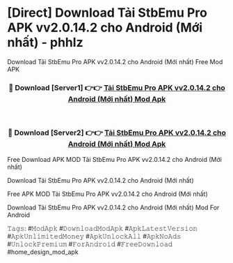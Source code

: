 # [Direct] Download Tải StbEmu Pro APK vv2.0.14.2 cho Android (Mới nhất) - phhlz
Download Tải StbEmu Pro APK vv2.0.14.2 cho Android (Mới nhất) Free Mod APK

<div align="center">
<h3>🔴 Download [Server1] 👉👉 <a href="https://apk-comot.site?title=Tải_StbEmu_Pro_APK_vv2.0.14.2_cho_Android_(Mới_nhất)">Tải StbEmu Pro APK vv2.0.14.2 cho Android (Mới nhất) Mod Apk</a></h3><br>

<h3>🔴 Download [Server2] 👉👉 <a href="https://apk-comot.site?title=Tải_StbEmu_Pro_APK_vv2.0.14.2_cho_Android_(Mới_nhất)">Tải StbEmu Pro APK vv2.0.14.2 cho Android (Mới nhất) Mod Apk</a></h3>
</div>


Free Download APK MOD Tải StbEmu Pro APK vv2.0.14.2 cho Android (Mới nhất)

Download Tải StbEmu Pro APK vv2.0.14.2 cho Android (Mới nhất) 

Free APK MOD Tải StbEmu Pro APK vv2.0.14.2 cho Android (Mới nhất) 

Download Tải StbEmu Pro APK vv2.0.14.2 cho Android (Mới nhất) Mod For Android

𝚃𝚊𝚐𝚜: #𝙼𝚘𝚍𝙰𝚙𝚔 #𝙳𝚘𝚠𝚗𝚕𝚘𝚊𝚍𝙼𝚘𝚍𝙰𝚙𝚔 #𝙰𝚙𝚔𝙻𝚊𝚝𝚎𝚜𝚝𝚅𝚎𝚛𝚜𝚒𝚘𝚗 #𝙰𝚙𝚔𝚄𝚗𝚕𝚒𝚖𝚒𝚝𝚎𝚍𝙼𝚘𝚗𝚎𝚢 #𝙰𝚙𝚔𝚄𝚗𝚕𝚘𝚌𝚔𝙰𝚕𝚕 #𝙰𝚙𝚔𝙽𝚘𝙰𝚍𝚜 #𝚄𝚗𝚕𝚘𝚌𝚔𝙿𝚛𝚎𝚖𝚒𝚞𝚖 #𝙵𝚘𝚛𝙰𝚗𝚍𝚛𝚘𝚒𝚍 #𝙵𝚛𝚎𝚎𝙳𝚘𝚠𝚗𝚕𝚘𝚊𝚍 #home_design_mod_apk